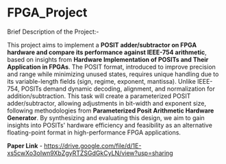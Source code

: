 # FPGA_Project

Brief Description of the Project:-

This project aims to implement a **POSIT adder/subtractor on FPGA hardware and compare its performance against IEEE-754 arithmetic**, based on insights from **Hardware Implementation of POSITs and Their Application in FPGAs**. The POSIT format, introduced to improve precision and range while minimizing unused states, requires unique handling due to its variable-length fields (sign, regime, exponent, mantissa). Unlike IEEE-754, POSITs demand dynamic decoding, alignment, and normalization for addition/subtraction. This task will create a parameterized POSIT adder/subtractor, allowing adjustments in bit-width and exponent size, following methodologies from **Parameterized Posit Arithmetic Hardware Generator**. By synthesizing and evaluating this design, we aim to gain insights into POSITs' hardware efficiency and feasibility as an alternative floating-point format in high-performance FPGA applications.

**Paper Link** - https://drive.google.com/file/d/1E-xs5cwXo3oIwn9XbZgyRTZSGdGkCyLN/view?usp=sharing






